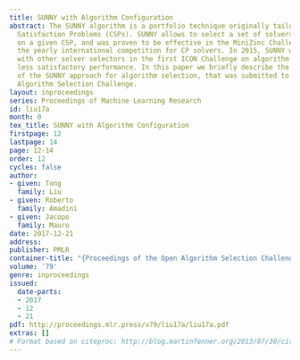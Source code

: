 ```yaml
---
title: SUNNY with Algorithm Configuration
abstract: The SUNNY algorithm is a portfolio technique originally tailored for Constraint
  Satisfaction Problems (CSPs). SUNNY allows to select a set of solvers to be run
  on a given CSP, and was proven to be effective in the MiniZinc Challenge, i.e.,
  the yearly international competition for CP solvers. In 2015, SUNNY was compared
  with other solver selectors in the first ICON Challenge on algorithm selection with
  less satisfactory performance. In this paper we briefly describe the new version
  of the SUNNY approach for algorithm selection, that was submitted to the first Open
  Algorithm Selection Challenge.
layout: inproceedings
series: Proceedings of Machine Learning Research
id: liu17a
month: 0
tex_title: SUNNY with Algorithm Configuration
firstpage: 12
lastpage: 14
page: 12-14
order: 12
cycles: false
author:
- given: Tong
  family: Liu
- given: Roberto
  family: Amadini
- given: Jacopo
  family: Mauro
date: 2017-12-21
address: 
publisher: PMLR
container-title: "{Proceedings of the Open Algorithm Selection Challenge}"
volume: '79'
genre: inproceedings
issued:
  date-parts:
  - 2017
  - 12
  - 21
pdf: http://proceedings.mlr.press/v79/liu17a/liu17a.pdf
extras: []
# Format based on citeproc: http://blog.martinfenner.org/2013/07/30/citeproc-yaml-for-bibliographies/
---
```


